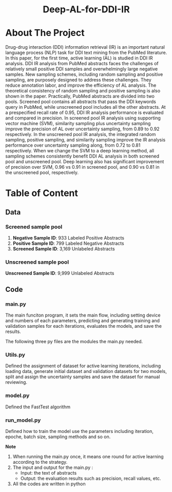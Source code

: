 <h1 align="center">Deep-AL-for-DDI-IR</h1>

# About The Project
    
Drug-drug interaction (DDI) information retrieval (IR) is an important natural language process (NLP) task for  DDI text mining from the PubMed literature. In this paper, for the first time, active learning (AL) is studied in DDI IR analysis. DDI IR analysis from PubMed abstracts faces the challenges of relatively small positive DDI samples and overwhelmingly large negative samples. New sampling schemes, including random sampling and positive sampling, are purposely designed to address these challenges. They reduce annotation labor, and improve the efficiency of AL analysis. The theoretical consistency of random sampling and positive sampling is also shown in the paper. Practically, PubMed abstracts are divided into two pools. Screened pool contains all abstracts that pass the DDI keywords query in PubMed, while unscreened pool includes all the other abstracts. At a prespecified recall rate of 0.95, DDI IR analysis performance is evaluated and compared in precision. In screened pool IR analysis using supporting vector machine (SVM), similarity sampling plus uncertainty sampling improve the precision of AL over uncertainty sampling, from 0.89 to 0.92 respectively. In the unscreened pool IR analysis, the integrated random sampling, positive sampling, and similarity sampling improve the IR analysis performance over uncertainty sampling along, from 0.72 to 0.81 respectively. When we change the SVM to a deep learning method, all sampling schemes consistently benefit DDI AL analysis in both screened pool and unscreened pool. Deep learning also has significant improvement of precision over SVM, 0.96 vs 0.91 in screened pool, and 0.90 vs 0.81 in the unscreened pool, respectively.


# Table of Content
## Data

### Screened sample pool 
1. **Negative Sample ID**: 933 Labeled Positive Abstracts
2. **Positive Sample ID**: 799 Labeled Negative Abstracts
3. **Screened Sample ID**: 3,169 Unlabeled Abstracts

### Unscreened sample pool 
**Unscreened Sample ID**: 9,999 Unlabeled Abstracts


## Code


### main.py 
The main funciton program, it sets the main flow, including setting device and numbers of each parameters, predicting and generating training and validation samples for each iterations, evaluates the models, and save the results.

The following three py files are the modules the main.py needed.

### Utils.py  
Defined the assignment of dataset for active learning iterations, including loading data, generate initial dataset and validation datasets for two models, split and assign the uncertainty samples and save the dataset for manual reviewing.

### model.py 
Defined the FastTest algorithm

### run_model.py 
Defined how to train the model use the parameters including iteration, epoche, batch size, sampling methods and so on. 

**Note**

1. When running the main.py once, it means one round for active learning according to the strategy. 
2. The input and output for the main.py :
    - Input: the text of abstracts
    - Output: the evaluation results such as precision, recall values, etc. 
3. All the codes are written in python



